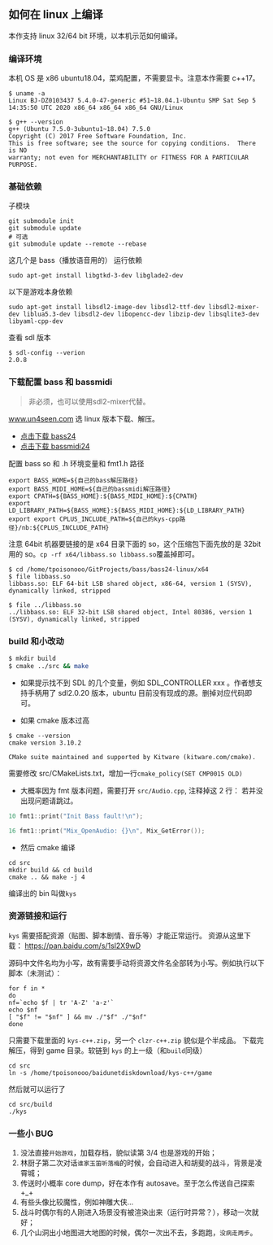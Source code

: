 ## 如何在 linux 上编译
本作支持 linux 32/64 bit 环境，以本机示范如何编译。

### 编译环境
本机 OS 是 x86 ubuntu18.04，菜鸡配置，不需要显卡。注意本作需要 c++17。
```shell
$ uname -a
Linux BJ-DZ0103437 5.4.0-47-generic #51~18.04.1-Ubuntu SMP Sat Sep 5 14:35:50 UTC 2020 x86_64 x86_64 x86_64 GNU/Linux

$ g++ --version
g++ (Ubuntu 7.5.0-3ubuntu1~18.04) 7.5.0
Copyright (C) 2017 Free Software Foundation, Inc.
This is free software; see the source for copying conditions.  There is NO
warranty; not even for MERCHANTABILITY or FITNESS FOR A PARTICULAR PURPOSE.
```
### 基础依赖

子模块
```shell
git submodule init
git submodule update
# 可选
git submodule update --remote --rebase
```

这几个是 bass（播放语音用的） 运行依赖
```shell
sudo apt-get install libgtkd-3-dev libglade2-dev
```

以下是游戏本身依赖
```shell
sudo apt-get install libsdl2-image-dev libsdl2-ttf-dev libsdl2-mixer-dev liblua5.3-dev libsdl2-dev libopencc-dev libzip-dev libsqlite3-dev libyaml-cpp-dev
```

查看 sdl 版本
```
$ sdl-config --verion
2.0.8
```

### 下载配置 bass 和 bassmidi

> 非必须，也可以使用sdl2-mixer代替。

www.un4seen.com 选 linux 版本下载、解压。
* [点击下载 bass24](http://www.un4seen.com/download.php?bass24-linux)
* [点击下载 bassmidi24](http://www.un4seen.com/files/bassmidi24-linux.zip)

配置 bass so 和 .h 环境变量和 fmt1.h 路径
```shell
export BASS_HOME=${自己的bass解压路径}
export BASS_MIDI_HOME=${自己的bassmidi解压路径}
export CPATH=${BASS_HOME}:${BASS_MIDI_HOME}:${CPATH}
export LD_LIBRARY_PATH=${BASS_HOME}:${BASS_MIDI_HOME}:${LD_LIBRARY_PATH}
export export CPLUS_INCLUDE_PATH=${自己的kys-cpp路径}/nb:${CPLUS_INCLUDE_PATH}
```
注意 64bit 机器要链接的是 x64 目录下面的 so，这个压缩包下面先放的是 32bit 用的 so。`cp -rf x64/libbass.so libbass.so`覆盖掉即可。
```shell
$ cd /home/tpoisonooo/GitProjects/bass/bass24-linux/x64
$ file libbass.so 
libbass.so: ELF 64-bit LSB shared object, x86-64, version 1 (SYSV), dynamically linked, stripped

$ file ../libbass.so 
../libbass.so: ELF 32-bit LSB shared object, Intel 80386, version 1 (SYSV), dynamically linked, stripped
```

### build 和小改动
```bash
$ mkdir build
$ cmake ../src && make
```

* 如果提示找不到 SDL 的几个变量，例如 SDL_CONTROLLER xxx 。作者想支持手柄用了 sdl2.0.20 版本，ubuntu 目前没有现成的源。删掉对应代码即可。

* 如果 cmake 版本过高
```shell
$ cmake --version
cmake version 3.10.2

CMake suite maintained and supported by Kitware (kitware.com/cmake).
```
需要修改 src/CMakeLists.txt，增加一行`cmake_policy(SET CMP0015 OLD)`

* 大概率因为 fmt 版本问题，需要打开 `src/Audio.cpp`, 注释掉这 2 行：
若并没出现问题请跳过。
```c++
10 fmt1::print("Init Bass fault!\n");
```
```c++
16 fmt1::print("Mix_OpenAudio: {}\n", Mix_GetError());
```

* 然后 cmake 编译 
```shell
cd src
mkdir build && cd build
cmake .. && make -j 4
```

编译出的 bin 叫做`kys`

### 资源链接和运行

`kys` 需要搭配资源（贴图、脚本剧情、音乐等）才能正常运行。
资源从这里下载：
https://pan.baidu.com/s/1sl2X9wD

源码中文件名均为小写，故有需要手动将资源文件名全部转为小写。例如执行以下脚本（未测试）：

```shell
for f in *
do
nf=`echo $f | tr 'A-Z' 'a-z'`
echo $nf
[ "$f" != "$nf" ] && mv ./"$f" ./"$nf"
done
```

只需要下载里面的 `kys-c++.zip`，另一个 `clzr-c++.zip` 貌似是个半成品。
下载完解压，得到 game 目录。软链到 `kys` 的上一级（和`build`同级）
```shell
cd src
ln -s /home/tpoisonooo/baidunetdiskdownload/kys-c++/game
```
然后就可以运行了
```shell
cd src/build
./kys
```
### 一些小 BUG
1. 没法直接`开始游戏`，加载存档，貌似读第 3/4 也是游戏的开始；
2. 林厨子第二次对话`谁家玉笛听落梅`的时候，会自动进入和胡斐的战斗，背景是凌霄城；
3. 传送时小概率 core dump，好在本作有 autosave。至于怎么传送自己探索 +_+
4. 有些头像比较魔性，例如神雕大侠...
5. 战斗时偶尔有的人刚进入场景没有被渲染出来（运行时异常？），移动一次就好；
6. 几个山洞出小地图进大地图的时候，偶尔一次出不去，多跑跑，`没病走两步`。
